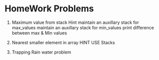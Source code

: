 # HomeWork Problems
1. Maximum value from stack
    Hint
    maintain an auxillary stack for max_values
    maintain an auxillary stack for min_values
    print difference between max & Min values


2. Nearest smaller element in array
    HINT
    USE Stacks


3. Trapping Rain water problem
